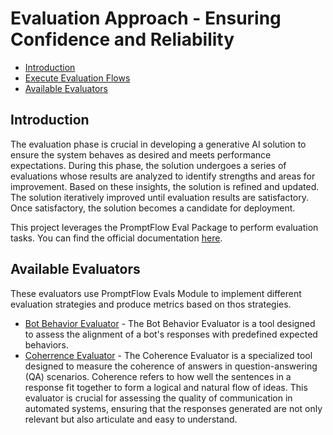 # Evaluation Approach - Ensuring Confidence and Reliability

- [Introduction](#introduction)
- [Execute Evaluation Flows](./run_evaluations/README.md)
- [Available Evaluators](#custom-evaluators)

## Introduction

The evaluation phase is crucial in developing a generative AI solution to ensure
the system behaves as desired and meets performance expectations.
During this phase, the solution undergoes a series of evaluations whose
results are analyzed to identify strengths and areas for improvement.
Based on these insights, the solution is refined and updated.  The solution iteratively
improved until evaluation results are satisfactory.
Once satisfactory, the solution becomes a candidate for deployment.

This project leverages the PromptFlow Eval Package to perform evaluation tasks.
You can find the official documentation [here](https://microsoft.github.io/promptflow/reference/python-library-reference/promptflow-evals/promptflow.html).

## Available Evaluators

These evaluators use PromptFlow Evals Module to implement different evaluation strategies and produce metrics based on
thos strategies.

- [Bot Behavior Evaluator](./evaluators/bot_behavior/README.md) - The Bot Behavior Evaluator is a tool designed
to assess the alignment of a bot's responses with predefined expected behaviors.
- [Coherrence Evaluator](./evaluators/coherence/README.md) - The Coherence Evaluator is a specialized tool designed
to measure the coherence of answers in question-answering (QA) scenarios. Coherence refers to how well the sentences in a
response fit together to form a logical and natural flow of ideas. This evaluator is crucial for assessing the quality
of communication in automated systems, ensuring that the responses generated are not only relevant but also articulate
and easy to understand.
